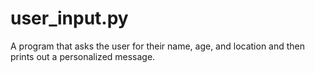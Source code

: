 # user_input.py
A program that asks the user for their name, age, and location and then prints out a personalized message.
